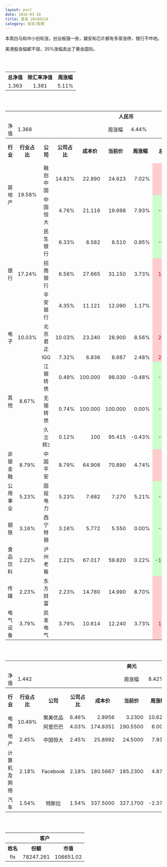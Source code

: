 ```yaml
---
layout: post
date: 2018-03-10
title: 普涨 20180310
category: 投资/股票
---
```


本周白马和中小创轮涨，创业板强一些，雄安和芯片都有多家涨停，银行不咋地。

美港股涨幅都不错，35%涨幅卖出了黄金国际。

<br/>
<br/>

<table cellspacing="0" border="0">
	<tr>
		<th height="21" align="center"><font face="Noto Sans CJK SC Regular">总净值</font></th>
		<th align="center"><font face="Noto Sans CJK SC Regular">除汇率净值</font></th>
		<th align="center"><font face="Noto Sans CJK SC Regular">周涨幅</font></th>
	</tr>
	<tr>
		<td height="17" align="center" sdval="1.363" sdnum="1033;0;0.000">1.363</td>
		<td align="center" sdval="1.381" sdnum="1033;0;0.000">1.381</td>
		<td align="center" sdval="0.0511" sdnum="1033;0;0.00%">5.11%</td>
	</tr>
</table>
<br />
<br />
<table>
	<tr>
		<th colspan="11"  height="21" align="center" valign="middle"><font face="Noto Sans CJK SC Regular">人民币</font></th>
		</tr>
	<tr>
		<td height="17" align="center"><font face="Noto Sans CJK SC Regular">净值</font></td>
		<td colspan="4"  align="left" valign="middle" sdval="1.368" sdnum="1033;">1.368</td>
		<td align="center"><font face="Noto Sans CJK SC Regular">周涨幅</font></td>
		<td colspan="5"  align="left" valign="middle" sdval="0.0444" sdnum="1033;0;0.00%">4.44%</td>
		</tr>
	<tr>
		<th height="21" align="center" valign="middle"><font face="Noto Sans CJK SC Regular">行业</font></th>
		<th align="center" valign="middle"><font face="Noto Sans CJK SC Regular">行业占比</font></th>
		<th align="center"><font face="Noto Sans CJK SC Regular">公司</font></th>
		<th align="center"><font face="Noto Sans CJK SC Regular">公司占比</font></th>
		<th align="center"><font face="Noto Sans CJK SC Regular">成本价</font></th>
		<th align="center"><font face="Noto Sans CJK SC Regular">当前价</font></th>
		<th align="center"><font face="Noto Sans CJK SC Regular">周涨幅</font></th>
		<th align="center"><font face="Noto Sans CJK SC Regular">总涨幅</font></th>
		<th align="left"><font face="Noto Sans CJK SC Regular">下一阶梯</font></th>
		<th align="left"><font face="Noto Sans CJK SC Regular">浮动止损价</font></th>
		<th align="center"><font face="Noto Sans CJK SC Regular">止损价</font></th>
	</tr>
	<tr>
		<td rowspan="2"  height="34" align="center" valign="middle"><font face="Noto Sans CJK SC Regular">房地产</font></td>
		<td rowspan="2"  align="center" valign="middle" sdval="0.1958" sdnum="1033;0;0.00%">19.58%</td>
		<td align="center"><font face="Noto Sans CJK SC Regular">融创中国</font></td>
		<td align="right" sdval="0.1482" sdnum="1033;0;0.00%">14.82%</td>
		<td align="right" sdval="22.89" sdnum="1033;0;0.000">22.890</td>
		<td align="right" sdval="24.62265" sdnum="1033;0;0.000">24.623</td>
		<td align="right" sdval="0.0702" sdnum="1033;0;0.00%">7.02%</td>
		<td align="right" bgcolor="#FFCCCC" sdval="0.0742946264744429" sdnum="1033;0;0.00%"><font color="#CC0000">7.43%</font></td>
		<td align="right" sdval="28.6125" sdnum="1033;0;0.000">28.613</td>
		<td align="right" sdval="0" sdnum="1033;0;0.000">0.000</td>
		<td align="right" sdval="0" sdnum="1033;0;0.000">0.000</td>
	</tr>
	<tr>
		<td align="center"><font face="Noto Sans CJK SC Regular">中国恒大</font></td>
		<td align="right" sdval="0.0476" sdnum="1033;0;0.00%">4.76%</td>
		<td align="right" sdval="21.116" sdnum="1033;0;0.000">21.116</td>
		<td align="right" sdval="19.698" sdnum="1033;0;0.000">19.698</td>
		<td align="right" sdval="0.0793" sdnum="1033;0;0.00%">7.93%</td>
		<td align="right" bgcolor="#CCFFCC" sdval="-0.0685528698617163" sdnum="1033;0;0.00%"><font color="#006600">-6.86%</font></td>
		<td align="right" sdval="26.395" sdnum="1033;0;0.000">26.395</td>
		<td align="right" sdval="0" sdnum="1033;0;0.000">0.000</td>
		<td align="right" sdval="0" sdnum="1033;0;0.000">0.000</td>
	</tr>
	<tr>
		<td rowspan="3"  height="51" align="center" valign="middle"><font face="Noto Sans CJK SC Regular">银行</font></td>
		<td rowspan="3"  align="center" valign="middle" sdval="0.1724" sdnum="1033;0;0.00%">17.24%</td>
		<td align="center"><font face="Noto Sans CJK SC Regular">民生银行</font></td>
		<td align="right" sdval="0.0633" sdnum="1033;0;0.00%">6.33%</td>
		<td align="right" sdval="8.582" sdnum="1033;0;0.000">8.582</td>
		<td align="right" sdval="8.51" sdnum="1033;0;0.000">8.510</td>
		<td align="right" sdval="0.0095" sdnum="1033;0;0.00%">0.95%</td>
		<td align="right" bgcolor="#CCFFCC" sdval="-0.00978965276159416" sdnum="1033;0;0.00%"><font color="#006600">-0.98%</font></td>
		<td align="right" sdval="10.7275" sdnum="1033;0;0.000">10.728</td>
		<td align="right" sdval="0" sdnum="1033;0;0.000">0.000</td>
		<td align="right" sdval="0" sdnum="1033;0;0.000">0.000</td>
	</tr>
	<tr>
		<td align="center"><font face="Noto Sans CJK SC Regular">招商银行</font></td>
		<td align="right" sdval="0.0656" sdnum="1033;0;0.00%">6.56%</td>
		<td align="right" sdval="27.665" sdnum="1033;0;0.000">27.665</td>
		<td align="right" sdval="31.15" sdnum="1033;0;0.000">31.150</td>
		<td align="right" sdval="0.0373" sdnum="1033;0;0.00%">3.73%</td>
		<td align="right" bgcolor="#FFCCCC" sdval="0.124571444062895" sdnum="1033;0;0.00%"><font color="#CC0000">12.46%</font></td>
		<td align="right" sdval="34.58125" sdnum="1033;0;0.000">34.581</td>
		<td align="right" sdval="0" sdnum="1033;0;0.000">0.000</td>
		<td align="right" sdval="0" sdnum="1033;0;0.000">0.000</td>
	</tr>
	<tr>
		<td align="center"><font face="Noto Sans CJK SC Regular">平安银行</font></td>
		<td align="right" sdval="0.0435" sdnum="1033;0;0.00%">4.35%</td>
		<td align="right" sdval="11.121" sdnum="1033;0;0.000">11.121</td>
		<td align="right" sdval="12.09" sdnum="1033;0;0.000">12.090</td>
		<td align="right" sdval="0.0117" sdnum="1033;0;0.00%">1.17%</td>
		<td align="right" bgcolor="#FFCCCC" sdval="0.0857324521176153" sdnum="1033;0;0.00%"><font color="#CC0000">8.57%</font></td>
		<td align="right" sdval="13.90125" sdnum="1033;0;0.000">13.901</td>
		<td align="right" sdval="0" sdnum="1033;0;0.000">0.000</td>
		<td align="right" bgcolor="#FFCCCC" sdval="12.789" sdnum="1033;0;0.000"><font color="#CC0000">12.789</font></td>
	</tr>
	<tr>
		<td height="17" align="center" valign="middle"><font face="Noto Sans CJK SC Regular">电子</font></td>
		<td align="center" valign="middle" sdval="0.1003" sdnum="1033;0;0.00%">10.03%</td>
		<td align="center"><font face="Noto Sans CJK SC Regular">北京君正</font></td>
		<td align="right" sdval="0.1003" sdnum="1033;0;0.00%">10.03%</td>
		<td align="right" sdval="23.24" sdnum="1033;0;0.000">23.240</td>
		<td align="right" sdval="28.9" sdnum="1033;0;0.000">28.900</td>
		<td align="right" sdval="0.0856" sdnum="1033;0;0.00%">8.56%</td>
		<td align="right" bgcolor="#FFCCCC" sdval="0.24214561101549" sdnum="1033;0;0.00%"><font color="#CC0000">24.21%</font></td>
		<td align="right" sdval="29.05" sdnum="1033;0;0.000">29.050</td>
		<td align="right" sdval="0" sdnum="1033;0;0.000">0.000</td>
		<td align="right" sdval="0" sdnum="1033;0;0.000">0.000</td>
	</tr>
	<tr>
		<td rowspan="4"  height="73" align="center" valign="middle"><font face="Noto Sans CJK SC Regular">其他</font></td>
		<td rowspan="4"  align="center" valign="middle" sdval="0.0867" sdnum="1033;0;0.00%">8.67%</td>
		<td align="center">IGG</td>
		<td align="right" sdval="0.0732" sdnum="1033;0;0.00%">7.32%</td>
		<td align="right" sdval="6.83568" sdnum="1033;0;0.000">6.836</td>
		<td align="right" sdval="8.6865" sdnum="1033;0;0.000">8.687</td>
		<td align="right" sdval="0.0248" sdnum="1033;0;0.00%">2.48%</td>
		<td align="right" bgcolor="#FFCCCC" sdval="0.269358724808651" sdnum="1033;0;0.00%"><font color="#CC0000">26.94%</font></td>
		<td align="right" bgcolor="#CCFFCC" sdval="10.68075" sdnum="1033;0;0.000"><font color="#006600">10.681</font></td>
		<td align="right" bgcolor="#FFCCCC" sdval="7.861032" sdnum="1033;0;0.000"><font color="#CC0000">7.861</font></td>
		<td align="right" bgcolor="#FFCCCC" sdval="7.861" sdnum="1033;0;0.000"><font color="#CC0000">7.861</font></td>
	</tr>
	<tr>
		<td align="center"><font face="Noto Sans CJK SC Regular"> 江银转债</font></td>
		<td align="right" sdval="0.0049" sdnum="1033;0;0.00%">0.49%</td>
		<td align="right" sdval="100" sdnum="1033;0;0.000">100.000</td>
		<td align="right" sdval="98.03" sdnum="1033;0;0.000">98.030</td>
		<td align="right" sdval="-0.0048" sdnum="1033;0;0.00%">-0.48%</td>
		<td align="right" bgcolor="#CCFFCC" sdval="-0.0211" sdnum="1033;0;0.00%"><font color="#006600">-2.11%</font></td>
		<td align="right" sdval="125" sdnum="1033;0;0.000">125.000</td>
		<td align="right" sdval="0" sdnum="1033;0;0.000">0.000</td>
		<td align="right" sdval="0" sdnum="1033;0;0.000">0.000</td>
	</tr>
	<tr>
		<td align="center"><font face="Noto Sans CJK SC Regular">无锡转债</font></td>
		<td align="right" sdval="0.0074" sdnum="1033;0;0.00%">0.74%</td>
		<td align="right" sdval="100" sdnum="1033;0;0.000">100.000</td>
		<td align="right" sdval="100" sdnum="1033;0;0.000">100.000</td>
		<td align="right" sdval="0" sdnum="1033;0;0.00%">0.00%</td>
		<td align="right" bgcolor="#CCFFCC" sdval="-0.00140000000000007" sdnum="1033;0;0.00%"><font color="#006600">-0.14%</font></td>
		<td align="right" sdval="125" sdnum="1033;0;0.000">125.000</td>
		<td align="right" sdval="0" sdnum="1033;0;0.000">0.000</td>
		<td align="right" sdval="0" sdnum="1033;0;0.000">0.000</td>
	</tr>
	<tr>
		<td align="center"><font face="Noto Sans CJK SC Regular">久立转2</font></td>
		<td align="right" sdval="0.0012" sdnum="1033;0;0.00%">0.12%</td>
		<td align="right" sdval="100" sdnum="1033;">100</td>
		<td align="right" sdval="95.415" sdnum="1033;">95.415</td>
		<td align="right" sdval="-0.0043" sdnum="1033;0;0.00%">-0.43%</td>
		<td align="right" bgcolor="#CCFFCC" sdval="-0.04725" sdnum="1033;0;0.00%"><font color="#006600">-4.73%</font></td>
		<td align="right" sdval="125" sdnum="1033;0;0.000">125.000</td>
		<td align="right" sdval="0" sdnum="1033;0;0.000">0.000</td>
		<td align="right" sdval="0" sdnum="1033;0;0.000">0.000</td>
	</tr>
	<tr>
		<td height="17" align="center" valign="middle"><font face="Noto Sans CJK SC Regular">非银金融</font></td>
		<td align="center" valign="middle" sdval="0.0879" sdnum="1033;0;0.00%">8.79%</td>
		<td align="center"><font face="Noto Sans CJK SC Regular">中国平安</font></td>
		<td align="right" sdval="0.0879" sdnum="1033;0;0.00%">8.79%</td>
		<td align="right" sdval="64.908" sdnum="1033;0;0.000">64.908</td>
		<td align="right" sdval="70.89" sdnum="1033;0;0.000">70.890</td>
		<td align="right" sdval="0.0474" sdnum="1033;0;0.00%">4.74%</td>
		<td align="right" bgcolor="#FFCCCC" sdval="0.0907612127934923" sdnum="1033;0;0.00%"><font color="#CC0000">9.08%</font></td>
		<td align="right" sdval="81.135" sdnum="1033;0;0.000">81.135</td>
		<td align="right" sdval="0" sdnum="1033;0;0.000">0.000</td>
		<td align="right" bgcolor="#FFCCCC" sdval="60.18" sdnum="1033;0;0.000"><font color="#CC0000">60.180</font></td>
	</tr>
	<tr>
		<td height="17" align="center"><font face="Noto Sans CJK SC Regular">公用事业</font></td>
		<td align="center" valign="middle" sdval="0.0523" sdnum="1033;0;0.00%">5.23%</td>
		<td align="center"><font face="Noto Sans CJK SC Regular">国投电力</font></td>
		<td align="right" sdval="0.0523" sdnum="1033;0;0.00%">5.23%</td>
		<td align="right" sdval="7.682" sdnum="1033;0;0.000">7.682</td>
		<td align="right" sdval="7.27" sdnum="1033;0;0.000">7.270</td>
		<td align="right" sdval="0.0521" sdnum="1033;0;0.00%">5.21%</td>
		<td align="right" bgcolor="#CCFFCC" sdval="-0.0550318667013801" sdnum="1033;0;0.00%"><font color="#006600">-5.50%</font></td>
		<td align="right" sdval="9.6025" sdnum="1033;0;0.000">9.603</td>
		<td align="right" sdval="0" sdnum="1033;0;0.000">0.000</td>
		<td align="right" sdval="0" sdnum="1033;0;0.000">0.000</td>
	</tr>
	<tr>
		<td height="17" align="center"><font face="Noto Sans CJK SC Regular">钢铁</font></td>
		<td align="center" valign="middle" sdval="0.0316" sdnum="1033;0;0.00%">3.16%</td>
		<td align="center"><font face="Noto Sans CJK SC Regular">西宁特钢</font></td>
		<td align="right" sdval="0.0316" sdnum="1033;0;0.00%">3.16%</td>
		<td align="right" sdval="5.772" sdnum="1033;0;0.000">5.772</td>
		<td align="right" sdval="5.55" sdnum="1033;0;0.000">5.550</td>
		<td align="right" sdval="0" sdnum="1033;0;0.00%">0.00%</td>
		<td align="right" bgcolor="#CCFFCC" sdval="-0.0398615384615386" sdnum="1033;0;0.00%"><font color="#006600">-3.99%</font></td>
		<td align="right" sdval="7.215" sdnum="1033;0;0.000">7.215</td>
		<td align="right" sdval="0" sdnum="1033;0;0.000">0.000</td>
		<td align="right" sdval="0" sdnum="1033;0;0.000">0.000</td>
	</tr>
	<tr>
		<td height="17" align="center"><font face="Noto Sans CJK SC Regular">食品饮料</font></td>
		<td align="center" valign="middle" sdval="0.0222" sdnum="1033;0;0.00%">2.22%</td>
		<td align="center"><font face="Noto Sans CJK SC Regular">泸州老窖</font></td>
		<td align="right" sdval="0.0222" sdnum="1033;0;0.00%">2.22%</td>
		<td align="right" sdval="67.017" sdnum="1033;0;0.000">67.017</td>
		<td align="right" sdval="59.82" sdnum="1033;0;0.000">59.820</td>
		<td align="right" sdval="0.0022" sdnum="1033;0;0.00%">0.22%</td>
		<td align="right" bgcolor="#CCFFCC" sdval="-0.108790662070818" sdnum="1033;0;0.00%"><font color="#006600">-10.88%</font></td>
		<td align="right" sdval="83.77125" sdnum="1033;0;0.000">83.771</td>
		<td align="right" sdval="0" sdnum="1033;0;0.000">0.000</td>
		<td align="right" sdval="0" sdnum="1033;0;0.000">0.000</td>
	</tr>
	<tr>
		<td height="17" align="center"><font face="Noto Sans CJK SC Regular">传媒</font></td>
		<td align="center" valign="middle" sdval="0.0223" sdnum="1033;0;0.00%">2.23%</td>
		<td align="center"><font face="Noto Sans CJK SC Regular">东方财富</font></td>
		<td align="right" sdval="0.0223" sdnum="1033;0;0.00%">2.23%</td>
		<td align="right" sdval="14.78" sdnum="1033;0;0.000">14.780</td>
		<td align="right" sdval="14.99" sdnum="1033;0;0.000">14.990</td>
		<td align="right" sdval="0.087" sdnum="1033;0;0.00%">8.70%</td>
		<td align="right" bgcolor="#FFCCCC" sdval="0.0128083897158322" sdnum="1033;0;0.00%"><font color="#CC0000">1.28%</font></td>
		<td align="right" sdval="18.475" sdnum="1033;0;0.000">18.475</td>
		<td align="right" sdval="0" sdnum="1033;0;0.000">0.000</td>
		<td align="right" sdval="0" sdnum="1033;0;0.000">0.000</td>
	</tr>
	<tr>
		<td height="17" align="center"><font face="Noto Sans CJK SC Regular">电气设备</font></td>
		<td align="center" valign="middle" sdval="0.0379" sdnum="1033;0;0.00%">3.79%</td>
		<td align="center"><font face="Noto Sans CJK SC Regular">凯发电气</font></td>
		<td align="right" sdval="0.0379" sdnum="1033;0;0.00%">3.79%</td>
		<td align="right" sdval="10.614" sdnum="1033;0;0.000">10.614</td>
		<td align="right" sdval="12.24" sdnum="1033;0;0.000">12.240</td>
		<td align="right" sdval="0.0373" sdnum="1033;0;0.00%">3.73%</td>
		<td align="right" bgcolor="#FFCCCC" sdval="0.151793894855851" sdnum="1033;0;0.00%"><font color="#CC0000">15.18%</font></td>
		<td align="right" sdval="13.2675" sdnum="1033;0;0.000">13.268</td>
		<td align="right" sdval="0" sdnum="1033;0;0.000">0.000</td>
		<td align="right" sdval="0" sdnum="1033;0;0.000">0.000</td>
	</tr>
</table>
<br />
<br />
<table>
	<tr>
		<th colspan="11"  height="21" align="center" valign="middle"><font face="Noto Sans CJK SC Regular">美元</font></th>
		</tr>
	<tr>
		<td height="17" align="center"><font face="Noto Sans CJK SC Regular">净值</font></td>
		<td colspan="4"  align="left" valign="middle" sdval="1.442" sdnum="1033;">1.442</td>
		<td align="center"><font face="Noto Sans CJK SC Regular">周涨幅</font></td>
		<td colspan="5"  align="left" valign="middle" sdval="0.0842" sdnum="1033;0;0.00%">8.42%</td>
		</tr>
	<tr>
		<th height="21" align="center" valign="middle"><font face="Noto Sans CJK SC Regular">行业</font></th>
		<th align="center" valign="middle"><font face="Noto Sans CJK SC Regular">行业占比</font></th>
		<th align="center"><font face="Noto Sans CJK SC Regular">公司</font></th>
		<th align="center"><font face="Noto Sans CJK SC Regular">公司占比</font></th>
		<th align="center"><font face="Noto Sans CJK SC Regular">成本价</font></th>
		<th align="center"><font face="Noto Sans CJK SC Regular">当前价</font></th>
		<th align="center"><font face="Noto Sans CJK SC Regular">周涨幅</font></th>
		<th align="center"><font face="Noto Sans CJK SC Regular">总涨幅</font></th>
		<th align="left"><font face="Noto Sans CJK SC Regular">下一阶梯</font></th>
		<th align="left"><font face="Noto Sans CJK SC Regular">浮动止损价</font></th>
		<th align="center"><font face="Noto Sans CJK SC Regular">止损价</font></th>
	</tr>
	<tr>
		<td rowspan="2"  height="34" align="center" valign="middle"><font face="Noto Sans CJK SC Regular">电商</font></td>
		<td rowspan="2"  align="center" valign="middle" sdval="0.1049" sdnum="1033;0;0.00%">10.49%</td>
		<td align="center" sdnum="1033;0;0.00%"><font face="Noto Sans CJK SC Regular">聚美优品</font></td>
		<td align="right" sdval="0.0646" sdnum="1033;0;0.00%">6.46%</td>
		<td align="right" sdval="2.8956" sdnum="1033;0;0.0000">2.8956</td>
		<td align="right" sdval="3.23" sdnum="1033;0;0.0000">3.2300</td>
		<td align="right" sdval="0.1062" sdnum="1033;0;0.00%">10.62%</td>
		<td align="right" bgcolor="#FFCCCC" sdval="0.114085564304462" sdnum="1033;0;0.00%"><font color="#CC0000">11.41%</font></td>
		<td align="right" sdval="3.6195" sdnum="1033;0;0.000">3.620</td>
		<td align="right" sdval="0" sdnum="1033;0;0.000">0.000</td>
		<td align="right" sdval="0" sdnum="1033;0;0.000">0.000</td>
	</tr>
	<tr>
		<td align="center" sdnum="1033;0;0.00%"><font face="Noto Sans CJK SC Regular">阿里巴巴</font></td>
		<td align="right" sdval="0.0403" sdnum="1033;0;0.00%">4.03%</td>
		<td align="right" sdval="174.8351" sdnum="1033;0;0.0000">174.8351</td>
		<td align="right" sdval="190.55" sdnum="1033;0;0.0000">190.5500</td>
		<td align="right" sdval="0.06" sdnum="1033;0;0.00%">6.00%</td>
		<td align="right" bgcolor="#FFCCCC" sdval="0.0884841250984498" sdnum="1033;0;0.00%"><font color="#CC0000">8.85%</font></td>
		<td align="right" sdval="218.543875" sdnum="1033;0;0.000">218.544</td>
		<td align="right" sdval="0" sdnum="1033;0;0.000">0.000</td>
		<td align="right" sdval="0" sdnum="1033;0;0.000">0.000</td>
	</tr>
	<tr>
		<td height="17" align="center" valign="middle"><font face="Noto Sans CJK SC Regular">地产</font></td>
		<td align="center" sdval="0.0245" sdnum="1033;0;0.00%">2.45%</td>
		<td align="center" sdnum="1033;0;0.00%"><font face="Noto Sans CJK SC Regular">中国恒大</font></td>
		<td align="right" sdval="0.0245" sdnum="1033;0;0.00%">2.45%</td>
		<td align="right" sdval="25.8992" sdnum="1033;0;0.0000">25.8992</td>
		<td align="right" sdval="24.5" sdnum="1033;0;0.0000">24.5000</td>
		<td align="right" sdval="0.0793" sdnum="1033;0;0.00%">7.93%</td>
		<td align="right" bgcolor="#CCFFCC" sdval="-0.0554248347439305" sdnum="1033;0;0.00%"><font color="#006600">-5.54%</font></td>
		<td align="right" sdval="32.374" sdnum="1033;0;0.000">32.374</td>
		<td align="right" sdval="0" sdnum="1033;0;0.000">0.000</td>
		<td align="right" sdval="0" sdnum="1033;0;0.000">0.000</td>
	</tr>
	<tr>
		<td height="17" align="center"><font face="Noto Sans CJK SC Regular">计算机及网络</font></td>
		<td align="center" sdval="0.0218" sdnum="1033;0;0.00%">2.18%</td>
		<td align="center" sdnum="1033;0;0.00%">Facebook</td>
		<td align="right" sdval="0.0218" sdnum="1033;0;0.00%">2.18%</td>
		<td align="right" sdval="180.5667" sdnum="1033;0;0.0000">180.5667</td>
		<td align="right" sdval="185.23" sdnum="1033;0;0.0000">185.2300</td>
		<td align="right" sdval="0.0487" sdnum="1033;0;0.00%">4.87%</td>
		<td align="right" bgcolor="#FFCCCC" sdval="0.0244259136374536" sdnum="1033;0;0.00%"><font color="#CC0000">2.44%</font></td>
		<td align="right" sdval="225.708375" sdnum="1033;0;0.000">225.708</td>
		<td align="right" sdval="0" sdnum="1033;0;0.000">0.000</td>
		<td align="right" sdval="0" sdnum="1033;0;0.000">0.000</td>
	</tr>
	<tr>
		<td height="17" align="center"><font face="Noto Sans CJK SC Regular">汽车</font></td>
		<td align="center" sdval="0.0154" sdnum="1033;0;0.00%">1.54%</td>
		<td align="center" sdnum="1033;0;0.00%"><font face="Noto Sans CJK SC Regular">特斯拉</font></td>
		<td align="right" sdval="0.0154" sdnum="1033;0;0.00%">1.54%</td>
		<td align="right" sdval="337.5" sdnum="1033;0;0.0000">337.5000</td>
		<td align="right" sdval="327.17" sdnum="1033;0;0.0000">327.1700</td>
		<td align="right" sdval="-0.0237" sdnum="1033;0;0.00%">-2.37%</td>
		<td align="right" bgcolor="#CCFFCC" sdval="-0.0320074074074074" sdnum="1033;0;0.00%"><font color="#006600">-3.20%</font></td>
		<td align="right" sdval="421.875" sdnum="1033;0;0.000">421.875</td>
		<td align="right" sdval="0" sdnum="1033;0;0.000">0.000</td>
		<td align="right" sdval="0" sdnum="1033;0;0.000">0.000</td>
	</tr>
</table>
<br />
<br />
<table>
	<tr>
		<th colspan="11"  height="21" align="center" valign="middle"><font face="Noto Sans CJK SC Regular">客户</font></th>
		</tr>
	<tr>
		<th height="21" align="center"><font face="Noto Sans CJK SC Regular">姓名</font></th>
		<th align="center"><font face="Noto Sans CJK SC Regular">份额</font></th>
		<th align="center"><font face="Noto Sans CJK SC Regular">市值</font></th>
	</tr>
	<tr>
		<td height="17" align="center">flx</td>
		<td align="center" sdval="78247.261" sdnum="1033;">78247.261</td>
		<td align="center" sdval="106651.016743" sdnum="1033;0;0.00">106651.02</td>
	</tr>
</table>
